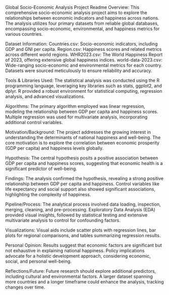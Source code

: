 Global Socio-Economic Analysis Project Readme
Overview:
This comprehensive socio-economic analysis project aims to explore the relationships between economic indicators and happiness across nations. The analysis utilizes four primary datasets from reliable global databases, encompassing socio-economic, environmental, and happiness metrics for various countries.

Dataset Information:
Countries.csv: Socio-economic indicators, including GDP and GNI per capita.
Region.csv: Happiness scores and related metrics across different world regions.
WHR2023.csv: The World Happiness Report of 2023, offering extensive global happiness indices.
world-data-2023.csv: Wide-ranging socio-economic and environmental metrics for each country.
Datasets were sourced meticulously to ensure reliability and accuracy.

Tools & Libraries Used:
The statistical analysis was conducted using the R programming language, leveraging key libraries such as stats, ggplot2, and dplyr. R provided a robust environment for statistical computing, regression analysis, and advanced visualizations.

Algorithms:
The primary algorithm employed was linear regression, modeling the relationship between GDP per capita and happiness scores. Multiple regression was used for multivariate analysis, incorporating additional control variables.

Motivation/Background:
The project addresses the growing interest in understanding the determinants of national happiness and well-being. The core motivation is to explore the correlation between economic prosperity (GDP per capita) and happiness levels globally.

Hypothesis:
The central hypothesis posits a positive association between GDP per capita and happiness scores, suggesting that economic health is a significant predictor of well-being.

Findings:
The analysis confirmed the hypothesis, revealing a strong positive relationship between GDP per capita and happiness. Control variables like life expectancy and social support also showed significant associations, highlighting the complexity of happiness.

Pipeline/Process:
The analytical process involved data loading, inspection, merging, cleaning, and pre-processing. Exploratory Data Analysis (EDA) provided visual insights, followed by statistical testing and extensive multivariate analysis to control for confounding factors.

Visualizations:
Visual aids include scatter plots with regression lines, bar plots for regional comparisons, and tables summarizing regression results.

Personal Opinion:
Results suggest that economic factors are significant but not exhaustive in explaining national happiness. Policy implications advocate for a holistic development approach, considering economic, social, and personal well-being.

Reflections/Future:
Future research should explore additional predictors, including cultural and environmental factors. A larger dataset spanning more countries and a longer timeframe could enhance the analysis, tracking changes over time.
